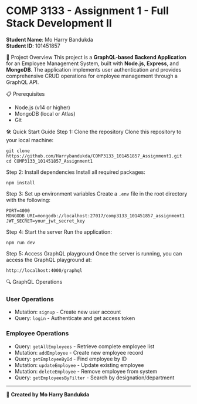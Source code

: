 # COMP 3133 - Assignment 1 - Full Stack Development II

**Student Name**: Mo Harry Bandukda  
**Student ID**: 101451857

🚀 Project Overview
This project is a **GraphQL-based Backend Application** for an Employee Management System, built with **Node.js**, **Express**, and **MongoDB**. The application implements user authentication and provides comprehensive CRUD operations for employee management through a GraphQL API.

📋 Prerequisites
- Node.js (v14 or higher)
- MongoDB (local or Atlas)
- Git

🛠️ Quick Start Guide
Step 1: Clone the repository
Clone this repository to your local machine:

```
git clone https://github.com/Harrybandukda/COMP3133_101451857_Assignment1.git
cd COMP3133_101451857_Assignment1
```

Step 2: Install dependencies
Install all required packages:

```
npm install
```

Step 3: Set up environment variables
Create a `.env` file in the root directory with the following:

```
PORT=4000
MONGODB_URI=mongodb://localhost:27017/comp3133_101451857_assignment1
JWT_SECRET=your_jwt_secret_key
```

Step 4: Start the server
Run the application:

```
npm run dev
```

Step 5: Access GraphQL playground
Once the server is running, you can access the GraphQL playground at:

```
http://localhost:4000/graphql
```

🔍 GraphQL Operations

### User Operations
- Mutation: `signup` - Create new user account
- Query: `login` - Authenticate and get access token

### Employee Operations
- Query: `getAllEmployees` - Retrieve complete employee list
- Mutation: `addEmployee` - Create new employee record
- Query: `getEmployeeById` - Find employee by ID
- Mutation: `updateEmployee` - Update existing employee
- Mutation: `deleteEmployee` - Remove employee from system
- Query: `getEmployeesByFilter` - Search by designation/department

---

📝 **Created by Mo Harry Bandukda**  